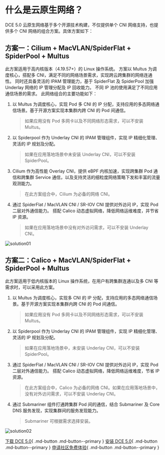 # 什么是云原生网络？

DCE 5.0 云原生网络基于多个开源技术构建，不仅提供单个 CNI 网络支持，也提供多个 CNI 网络的组合方案。具体方案如下：

## 方案一：Cilium + MacVLAN/SpiderFlat + SpiderPool + Multus

此方案适用于高内核版本（4.19.57+）的 Linux 操作系统。
方案以 Multus 为调度核心，搭配多 CNI，满足不同的网络场景需求，实现跨云跨集群的网络连通性。
同时还具备灵活的 IPAM 管理能力，基于 SpiderFlat 及 SpiderPool 加强 Underlay 网络的 IP 管理分配及 IP 回收能力。
不同 IP 池的使用满足了不同应用通信场景的需求。
此网络组合的主要功能如下：

1. 以 Multus 为调度核心，实现 Pod 多 CNI 的 IP 分配，支持应用的多态网络通信场景。基于开源方案实现本集群内跨 CNI 的 Pod 间通信。

    > 如果应用没有 Pod 多网卡以及不同网络形态需求，可以不安装 Multus。

2. 以 Spiderpool 作为 Underlay CNI 的 IPAM 管理组件，实现 IP 精细化管理、灵活的 IP 规划及分配。

    > 如果在应用落地场景中未安装 Underlay CNI，可以不安装 SpiderPool。

3. Cilium 作为高性能 Overlay CNI，提供 eBPF 内核加速，实现跨集群 Pod 通信和跨集群 Service 通信，以及支持灵活的细粒度网络策略下发和丰富的流量观测能力。

    > 在此方案组合中，Cilium 为必备的网络 CNI。

4. 通过 SpiderFlat / MacVLAN CNI / SR-IOV CNI 提供对外访问 IP，实现 Pod 二层对外通信能力。
搭配 Calico 动态虚拟网络，降低网络运维难度，并节省 IP 资源。

    > 如果在应用落地场景中没有对外访问需求，可以不安装 Underlay CNI。

![solution01](https://docs.daocloud.io/daocloud-docs-images/docs/network/images/solution01.png)

## 方案二：Calico + MacVLAN/SpiderFlat + SpiderPool + Multus

此方案适用于低内核版本的 Linux 操作系统，在用户有跨集群连通以及多 CNI 等需求时，可以采用此方案。

1. 以 Multus 为调度核心，实现多 CNI 的 IP 分配，支持应用的多态网络通信场景。基于开源方案实现本集群内跨 CNI 的 Pod 间通信。

    > 如果应用没有 Pod 多网卡以及不同网络形态需求，可以不安装 Multus。

2. 以 Spiderpool 作为 Underlay CNI 的 IPAM 管理组件，实现 IP 精细化管理、灵活的 IP 规划及分配。

    > 如果在应用落地场景中，未安装 Underlay CNI，可以不安装 SpiderPool。

3. 通过 SpiderFlat / MacVLAN CNI / SR-IOV CNI 提供对外访问 IP，实现 Pod 二层对外通信能力。
   搭配 Calico 动态虚拟网络，降低网络运维难度，节省 IP 资源。

    > 在此方案组合中，Calico 为必备的网络 CNI。如果在应用落地场景中，没有对外访问需求，可以不安装 Underlay CNI。

4. 通过 Submariner 组件打通跨集群 Pod 间的通信，结合 Submariner 及 Core DNS 服务发现，实现集群间的服务发现能力。

    > Submariner 可根据需求选择安装。

![solution02](https://docs.daocloud.io/daocloud-docs-images/docs/network/images/solution02.png)

[下载 DCE 5.0](../../download/dce5.md){ .md-button .md-button--primary }
[安装 DCE 5.0](../../install/intro.md){ .md-button .md-button--primary }
[申请社区免费体验](../../dce/license0.md){ .md-button .md-button--primary }
